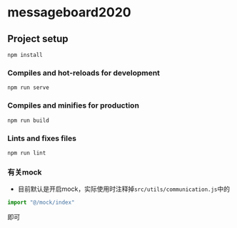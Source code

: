 # messageboard2020

## Project setup
```
npm install
```

### Compiles and hot-reloads for development
```
npm run serve
```

### Compiles and minifies for production
```
npm run build
```

### Lints and fixes files
```
npm run lint
```

### 有关mock
* 目前默认是开启mock，实际使用时注释掉`src/utils/communication.js`中的
```javascript
import "@/mock/index"
```
即可

